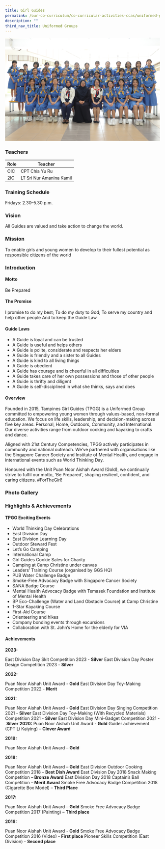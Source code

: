 ```yaml
---
title: Girl Guides
permalink: /our-co-curriculum/co-curricular-activities-ccas/uniformed-groups/girl-guides/
description: ""
third_nav_title: Uniformed Groups
---
```

![](/images/2023_girl%20guides_03.jpg)

### Teachers

| Role | Teacher |
|---|---|
| OIC | CPT Chia Yu Ru |
| 2IC | LT Sri Nur Amanina Kamil |

### Training Schedule 
Fridays: 2.30–5.30 p.m.

### Vision 
All Guides are valued and take action to change the world.

### Mission 
To enable girls and young women to develop to their fullest potential as responsible citizens of the world

### Introduction 
#### Motto
Be Prepared
#### The Promise
I promise to do my best;
To do my duty to God;
To serve my country and help other people
And to keep the Guide Law
#### Guide Laws
*   A Guide is loyal and can be trusted
*   A Guide is useful and helps others
*   A Guide is polite, considerate and respects her elders
*   A Guide is friendly and a sister to all Guides
*   A Guide is kind to all living things
*   A Guide is obedient
*   A Guide has courage and is cheerful in all difficulties
*   A Guide takes care of her own possessions and those of other people
*   A Guide is thrifty and diligent
*   A Guide is self-disciplined in what she thinks, says and does

#### Overview
Founded in 2015, Tampines Girl Guides (TPGG) is a Uniformed Group committed to empowering young women through values-based, non-formal education. We focus on life skills, leadership, and decision-making across five key areas: Personal, Home, Outdoors, Community, and International. Our diverse activities range from outdoor cooking and kayaking to crafts and dance.

Aligned with 21st Century Competencies, TPGG actively participates in community and national outreach. We've partnered with organisations like the Singapore Cancer Society and Institute of Mental Health, and engage in international events such as World Thinking Day.

Honoured with the Unit Puan Noor Aishah Award (Gold), we continually strive to fulfil our motto, 'Be Prepared', shaping resilient, confident, and caring citizens. #ForTheGirl!

### Photo Gallery 


### Highlights & Achievements
#### TPGG Exciting Events
*   World Thinking Day Celebrations
*   East Division Day
*   East Division Learning Day
*   Outdoor Steward Fest
*   Let’s Go Camping
*   International Camp
*   Girl Guides Cookie Sales for Charity
*   Camping at Camp Christine under canvas
*   Leaders’ Training Course (organised by GGS HQ)
*   PUB Water Challenge Badge
*   Smoke-Free Advocacy Badge with Singapore Cancer Society
*   SANA Badge Course
*   Mental Health Advocacy Badge with Temasek Foundation and Institute of Mental Health
*   BP Eco-Challenge (Water and Land Obstacle Course) at Camp Christine
*   1-Star Kayaking Course
*   First-Aid Course
*   Orienteering and hikes
*   Company bonding events through excursions
*   Collaboration with St. John’s Home for the elderly for VIA
#### Achievements
**2023:**

East Division Day Skit Competition 2023 - **Silver**
East Division Day Poster Design Competition 2023 - **Silver**

**2022:**

Puan Noor Aishah Unit Award - **Gold**
East Division Day Toy-Making Competition 2022 - **Merit**

**2021:**

Puan Noor Aishah Unit Award - **Gold**
East Division Day Singing Competition 2021 - **Silver**
East Division Day Toy-Making (With Recycled Materials) Competition 2021 - **Silver**
East Division Day Mini-Gadget Competition 2021 - **Silver**
**2020:**
Puan Noor Aishah Unit Award - **Gold**
Guider achievement (CPT Li Kaiying) – **Clover Award**

**2019:**

Puan Noor Aishah Unit Award – **Gold**

**2018:**

Puan Noor Aishah Unit Award – **Gold**
East Division Outdoor Cooking Competition 2018 – **Best Dish Award**
East Division Day 2018 Snack Making Competition – **Bronze Award**
East Division Day 2018 Captain’s Ball Competition – **Merit Award**
Smoke Free Advocacy Badge Competition 2018 (Cigarette Box Model) – **Third Place**

**2017:**

Puan Noor Aishah Unit Award – **Gold**
Smoke Free Advocacy Badge Competition 2017 (Painting) – **Third place**

**2016:**

Puan Noor Aishah Unit Award - **Gold**
Smoke Free Advocacy Badge Competition 2016 (Video) - **First place**
Pioneer Skills Competition (East Division) - **Second place**